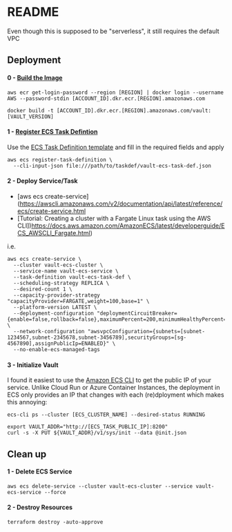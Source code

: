 # README
Even though this is supposed to be "serverless", it still requires the default VPC


## Deployment
#### 0 - [Build the Image](https://docs.aws.amazon.com/AmazonECR/latest/userguide/docker-push-ecr-image.html)
```
aws ecr get-login-password --region [REGION] | docker login --username AWS --password-stdin [ACCOUNT_ID].dkr.ecr.[REGION].amazonaws.com

docker build -t [ACCOUNT_ID].dkr.ecr.[REGION].amazonaws.com/vault:[VAULT_VERSION]
```

#### 1 - [Register ECS Task Defintion](https://awscli.amazonaws.com/v2/documentation/api/latest/reference/ecs/register-task-definition.html)
Use the [ECS Task Definition template](./vault-ecs-task-def.json.template) and fill in the required fields and apply 
```
aws ecs register-task-definition \
  --cli-input-json file:///path/to/taskdef/vault-ecs-task-def.json
```

#### 2 - Deploy Service/Task
- [aws ecs create-service](https://awscli.amazonaws.com/v2/documentation/api/latest/reference/ecs/create-service.html
- [Tutorial: Creating a cluster with a Fargate Linux task using the AWS CLI])https://docs.aws.amazon.com/AmazonECS/latest/developerguide/ECS_AWSCLI_Fargate.html)

i.e.
```
aws ecs create-service \
  --cluster vault-ecs-cluster \ 
  --service-name vault-ecs-service \
  --task-definition vault-ecs-task-def \
  --scheduling-strategy REPLICA \
  --desired-count 1 \
  --capacity-provider-strategy "capacityProvider=FARGATE,weight=100,base=1" \
  --platform-version LATEST \
  --deployment-configuration "deploymentCircuitBreaker={enable=false,rollback=false},maximumPercent=200,minimumHealthyPercent=100" \
  --network-configuration "awsvpcConfiguration={subnets=[subnet-1234567,subnet-2345678,subnet-3456789],securityGroups=[sg-4567890],assignPublicIp=ENABLED}" \
  --no-enable-ecs-managed-tags
```

#### 3 - Initialize Vault
I found it easiest to use the [Amazon ECS CLI](https://docs.aws.amazon.com/AmazonECS/latest/developerguide/ECS_CLI_installation.html) to get the public IP of your service.  Unlike Cloud Run or Azure Container Instances, the deployment in ECS only provides an IP that changes with each (re)dployment which makes this annoying:
```
ecs-cli ps --cluster [ECS_CLUSTER_NAME] --desired-status RUNNING
```

```
export VAULT_ADDR="http://[ECS_TASK_PUBLIC_IP]:8200"
curl -s -X PUT ${VAULT_ADDR}/v1/sys/init --data @init.json
```


## Clean up
#### 1 - Delete ECS Service
```
aws ecs delete-service --cluster vault-ecs-cluster --service vault-ecs-service --force
```

#### 2 - Destroy Resources
```
terraform destroy -auto-approve
```

